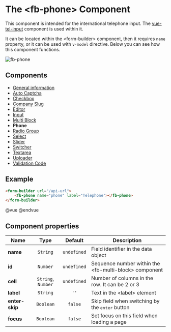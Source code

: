 # The &lt;fb-phone&gt; Component

This component is intended for the international telephone input. The [vue-tel-input](https://github.com/EducationLink/vue-tel-input) component is used within it.

It can be located within the &lt;form-builder&gt; component, then it requires `name` property, or it can be used with `v-model` directive. Below you can see how this component functions.

![fb-phone](/assets/awema-pl/wiki/img/docs/fb-phone.gif)

## Components
* [General information](./form-builder.md)
* [Auto Captcha](./auto-captcha.md)
* [Checkbox](./checkbox.md)
* [Company Slug](./company-slug.md)
* [Editor](./editor.md)
* [Input](./input.md)
* [Multi Block](./multi-block.md)
* **Phone**
* [Radio Group](./radio-group.md)
* [Select](./select.md)
* [Slider](./slider.md)
* [Switcher](./switcher.md)
* [Textarea](./textarea.md)
* [Uploader](./uploader.md)
* [Validation Code](./code.md)

## Example

```html
<form-builder url="/api-url">
    <fb-phone name="phone" label="Telephone"></fb-phone>
</form-builder>
```
@vue
<form-builder url="/api-url">
    <fb-phone name="phone" label="Telephone"></fb-phone>
</form-builder>
@endvue


## Component properties

| Name                | Type               | Default             | Description                                       |
|---------------------|:------------------:|:-------------------:|---------------------------------------------------|
| **name**            | `String`           | `undefined`         | Field identifier in the data object               |
| **id**              | `Number`           | `undefined`         | Sequence number within the &lt;fb-multi-block&gt; component   |
| **cell**            | `String`, `Number` | `undefined`         | Number of columns in the row. It can be 2 or 3    |
| **label**           | `String`           | `''`                | Text in the &lt;label&gt; element                 |
| **enter-skip**      | `Boolean`          | `false`             | Skip field when switching by the <kbd>enter</kbd> button |
| **focus**           | `Boolean`          | `false`             | Set focus on this field when loading a page       |
